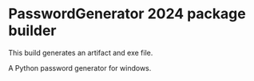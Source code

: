 # PasswordGenerator 2024 package builder
This build generates an artifact and exe file.
<p>
A Python password generator for windows.

